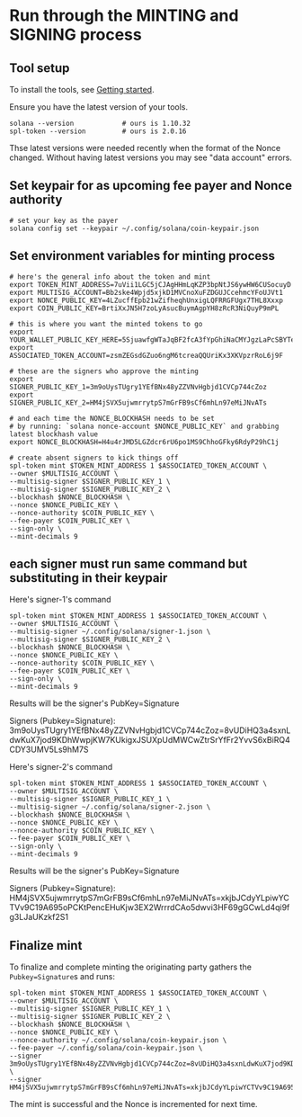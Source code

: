 # Run through the MINTING and SIGNING process

## Tool setup

To install the tools, see [Getting started](./getting-started.md).

Ensure you have the latest version of your tools.

    solana --version            # ours is 1.10.32
    spl-token --version         # ours is 2.0.16

Thse latest versions were needed recently when the format of the Nonce changed. Without having latest versions you may see "data account" errors.

## Set keypair for as upcoming fee payer and Nonce authority

    # set your key as the payer
    solana config set --keypair ~/.config/solana/coin-keypair.json

## Set environment variables for minting process

    # here's the general info about the token and mint
    export TOKEN_MINT_ADDRESS=7uVii1LGC5jCJAgHHmLqKZP3bpNtJS6ywHW6CUSocuyD
    export MULTISIG_ACCOUNT=Bb2ske4Wpjd5xjkD1MVCnoXuFZDGUJCcehmcYFoUJVt1
    export NONCE_PUBLIC_KEY=4LZucffEpb21wZifheqhUnxigLQFRRGFUgx7THL8Xxxp
    export COIN_PUBLIC_KEY=BrtiXxJN5H7zoLyAsucBuymAgpYH8zRcR3NiQuyP9mPL

    # this is where you want the minted tokens to go
    export YOUR_WALLET_PUBLIC_KEY_HERE=5SjuawfgWTaJqBF2fcA3fYpGhiNaCMYJgzLaPcSBYTeu
    export ASSOCIATED_TOKEN_ACCOUNT=zsmZEGsdGZuo6ngM6tcreaQQUriKx3XKVpzrRoL6j9F

    # these are the signers who approve the minting
    export SIGNER_PUBLIC_KEY_1=3m9oUysTUgry1YEfBNx48yZZVNvHgbjd1CVCp744cZoz
    export SIGNER_PUBLIC_KEY_2=HM4jSVX5ujwmrrytpS7mGrFB9sCf6mhLn97eMiJNvATs

    # and each time the NONCE_BLOCKHASH needs to be set
    # by running: `solana nonce-account $NONCE_PUBLIC_KEY` and grabbing latest blockhash value
    export NONCE_BLOCKHASH=H4u4rJMD5LGZdcr6rU6po1MS9ChhoGFky6RdyP29hC1j

    # create absent signers to kick things off
    spl-token mint $TOKEN_MINT_ADDRESS 1 $ASSOCIATED_TOKEN_ACCOUNT \
    --owner $MULTISIG_ACCOUNT \
    --multisig-signer $SIGNER_PUBLIC_KEY_1 \
    --multisig-signer $SIGNER_PUBLIC_KEY_2 \
    --blockhash $NONCE_BLOCKHASH \
    --nonce $NONCE_PUBLIC_KEY \
    --nonce-authority $COIN_PUBLIC_KEY \
    --fee-payer $COIN_PUBLIC_KEY \
    --sign-only \
    --mint-decimals 9

## each signer must run same command but substituting in their keypair

Here's signer-1's command

    spl-token mint $TOKEN_MINT_ADDRESS 1 $ASSOCIATED_TOKEN_ACCOUNT \
    --owner $MULTISIG_ACCOUNT \
    --multisig-signer ~/.config/solana/signer-1.json \
    --multisig-signer $SIGNER_PUBLIC_KEY_2 \
    --blockhash $NONCE_BLOCKHASH \
    --nonce $NONCE_PUBLIC_KEY \
    --nonce-authority $COIN_PUBLIC_KEY \
    --fee-payer $COIN_PUBLIC_KEY \
    --sign-only \
    --mint-decimals 9

Results will be the signer's PubKey=Signature

Signers (Pubkey=Signature):
3m9oUysTUgry1YEfBNx48yZZVNvHgbjd1CVCp744cZoz=8vUDiHQ3a4sxnLdwKuX7jod9KDhWwpjKW7KUkigxJSUXpUdMWCwZtrSrYfFr2YvvS6xBiRQ4CDY3UMV5Ls9hM7S

Here's signer-2's command

    spl-token mint $TOKEN_MINT_ADDRESS 1 $ASSOCIATED_TOKEN_ACCOUNT \
    --owner $MULTISIG_ACCOUNT \
    --multisig-signer $SIGNER_PUBLIC_KEY_1 \
    --multisig-signer ~/.config/solana/signer-2.json \
    --blockhash $NONCE_BLOCKHASH \
    --nonce $NONCE_PUBLIC_KEY \
    --nonce-authority $COIN_PUBLIC_KEY \
    --fee-payer $COIN_PUBLIC_KEY \
    --sign-only \
    --mint-decimals 9

Results will be the signer's PubKey=Signature

Signers (Pubkey=Signature):
HM4jSVX5ujwmrrytpS7mGrFB9sCf6mhLn97eMiJNvATs=xkjbJCdyYLpiwYCTVv9C19A695oPCKtPencEHuKjw3EX2WrrrdCAo5dwvi3HF69gGCwLd4qi9fg3LJaUKzkf2S1

## Finalize mint

To finalize and complete minting the originating party gathers the `Pubkey=Signature`s and runs:

    spl-token mint $TOKEN_MINT_ADDRESS 1 $ASSOCIATED_TOKEN_ACCOUNT \
    --owner $MULTISIG_ACCOUNT \
    --multisig-signer $SIGNER_PUBLIC_KEY_1 \
    --multisig-signer $SIGNER_PUBLIC_KEY_2 \
    --blockhash $NONCE_BLOCKHASH \
    --nonce $NONCE_PUBLIC_KEY \
    --nonce-authority ~/.config/solana/coin-keypair.json \
    --fee-payer ~/.config/solana/coin-keypair.json \
    --signer 3m9oUysTUgry1YEfBNx48yZZVNvHgbjd1CVCp744cZoz=8vUDiHQ3a4sxnLdwKuX7jod9KDhWwpjKW7KUkigxJSUXpUdMWCwZtrSrYfFr2YvvS6xBiRQ4CDY3UMV5Ls9hM7S \
    --signer HM4jSVX5ujwmrrytpS7mGrFB9sCf6mhLn97eMiJNvATs=xkjbJCdyYLpiwYCTVv9C19A695oPCKtPencEHuKjw3EX2WrrrdCAo5dwvi3HF69gGCwLd4qi9fg3LJaUKzkf2S1

The mint is successful and the Nonce is incremented for next time.
